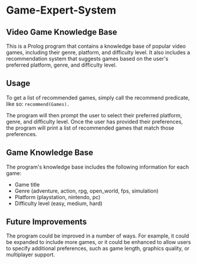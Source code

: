 # Game-Expert-System
## Video Game Knowledge Base
This is a Prolog program that contains a knowledge base of popular video games, including their genre, platform, and difficulty level. It also includes a recommendation system that suggests games based on the user's preferred platform, genre, and difficulty level.

## Usage
To get a list of recommended games, simply call the recommend predicate, like so:
`
recommend(Games).
`

The program will then prompt the user to select their preferred platform, genre, and difficulty level. Once the user has provided their preferences, the program will print a list of recommended games that match those preferences.

## Game Knowledge Base
The program's knowledge base includes the following information for each game:

- Game title
- Genre (adventure, action, rpg, open_world, fps, simulation)
- Platform (playstation, nintendo, pc)
- Difficulty level (easy, medium, hard)

## Future Improvements
The program could be improved in a number of ways. For example, it could be expanded to include more games, or it could be enhanced to allow users to specify additional preferences, such as game length, graphics quality, or multiplayer support.
